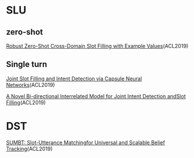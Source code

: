 # SLU
## zero-shot
[Robust Zero-Shot Cross-Domain Slot Filling with Example Values](https://www.aclweb.org/anthology/P19-1547)(ACL2019)
## Single turn
[Joint Slot Filling and Intent Detection via Capsule Neural Networks](https://www.aclweb.org/anthology/P19-1519)(ACL2019)

[A Novel Bi-directional Interrelated Model for Joint Intent Detection andSlot Filling](https://www.aclweb.org/anthology/P19-1544)(ACL2019)
# DST
[SUMBT: Slot-Utterance Matchingfor Universal and Scalable Belief Tracking](https://www.aclweb.org/anthology/P19-1546)(ACL2019)
